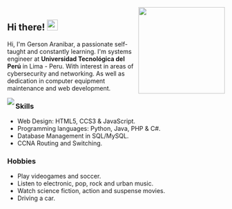 <img align='right' src='https://user-images.githubusercontent.com/5713670/87202985-820dcb80-c2b6-11ea-9f56-7ec461c497c3.gif' width='200'>

## Hi there! <a><img src="https://media.giphy.com/media/hvRJCLFzcasrR4ia7z/giphy.gif" width="25px"></a>
Hi, I'm Gerson Aranibar, a passionate self-taught and constantly learning. I'm systems engineer at **Universidad Tecnológica del Perú** in Lima - Peru.  With interest in areas of cybersecurity and networking. As well as dedication in computer equipment maintenance and web development.

<img src='https://github.com/aranibar28/aranibar28/blob/main/img/Monkey_Kid_Coding.gif' align='left'>

### Skills
- Web Design: HTML5, CCS3 & JavaScript.
- Programming languages: Python, Java, PHP & C#.
- Database Management in SQL/MySQL.
- CCNA Routing and Switching.

### Hobbies
- Play videogames and soccer.
- Listen to electronic, pop, rock and urban music.  
- Watch science fiction, action and suspense movies.
- Driving a car.
